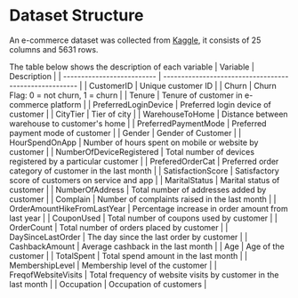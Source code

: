 # Dataset Structure
An e-commerce dataset was collected from [Kaggle](https://www.kaggle.com/datasets/ankitverma2010/ecommerce-customer-churn-analysis-and-prediction), it consists of 25 columns and 5631 rows. 

The table below shows the description of each variable
| Variable                   | Description                                            |
| -------------------------- | ------------------------------------------------------ |
| CustomerID                | Unique customer ID                                     |
| Churn                         | Churn Flag: 0 = not churn, 1 = churn               |
| Tenure                       | Tenure of customer in e-commerce platform   |
| PreferredLoginDevice | Preferred login device of customer               |
| CityTier                    | Tier of city                                                |
| WarehouseToHome    | Distance between warehouse to customer's home |
| PreferredPaymentMode | Preferred payment mode of customer        |
| Gender                    | Gender of Customer                                  |
| HourSpendOnApp   | Number of hours spent on mobile or website by customer |
| NumberOfDeviceRegistered | Total number of devices registered by a particular customer |
| PreferedOrderCat   | Preferred order category of customer in the last month |
| SatisfactionScore | Satisfactory score of customers on service and app     |
| MaritalStatus         | Marital status of customer                             |
| NumberOfAddress | Total number of addresses added by customer         |
| Complain              | Number of complaints raised in the last month      |
| OrderAmountHikeFromLastYear | Percentage increase in order amount from last year |
| CouponUsed       | Total number of coupons used by customer        |
| OrderCount         | Total number of orders placed by customer       |
| DaySinceLastOrder | The day since the last order by customer         |
| CashbackAmount | Average cashback in the last month                   |
| Age                    | Age of the customer                                      |
| TotalSpent        | Total spend amount in the last month              |
| MembershipLevel | Membership level of the customer                  |
| FreqofWebsiteVisits | Total frequency of website visits by customer in the last month |
| Occupation         | Occupation of customers                             |
